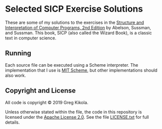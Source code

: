 Selected SICP Exercise Solutions
================================

These are some of my solutions to the exercises in the [Structure and
Interpretation of Computer Programs, 2nd
Edition](https://mitpress.mit.edu/sites/default/files/sicp/index.html)
by Abelson, Sussman, and Sussman. This book, SICP (also called the
Wizard Book), is a classic text in computer science.


Running
-------

Each source file can be executed using a Scheme interpreter. The
implementation that I use is [MIT
Scheme](https://www.gnu.org/software/mit-scheme/), but other
implementations should also work.


Copyright and License
---------------------

All code is copyright &copy; 2019 Greg Kikola.

Unless otherwise stated within the file, the code in this repository
is licensed under the [Apache License
2.0](http://www.apache.org/licenses/LICENSE-2.0). See the file
[LICENSE.txt](LICENSE.txt) for full details.

